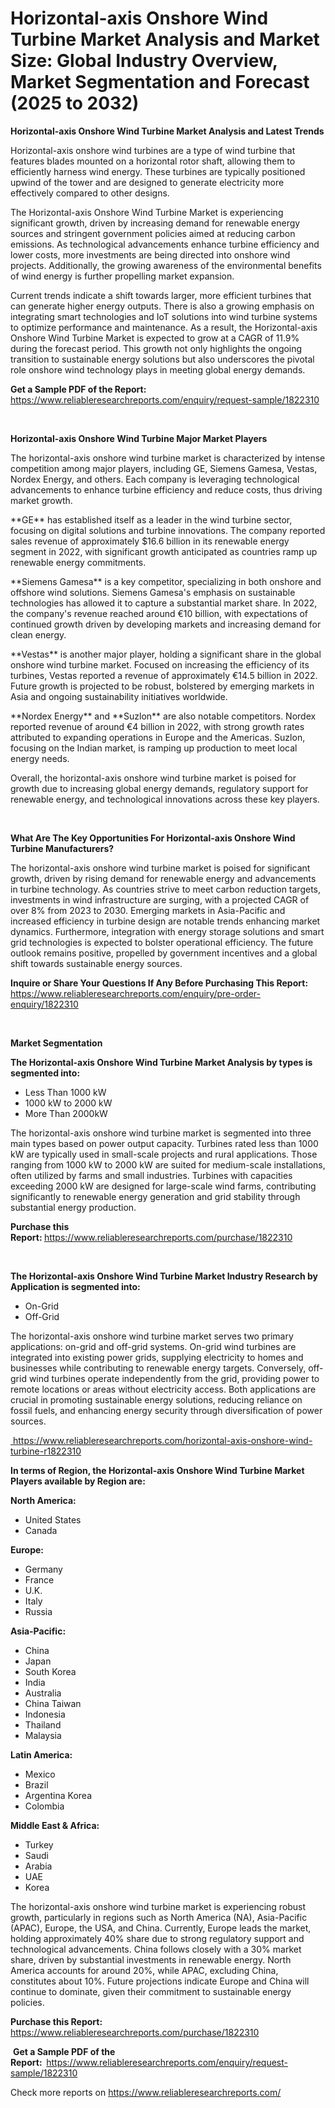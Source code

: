 <p><h1>Horizontal-axis Onshore Wind Turbine Market Analysis and Market Size: Global Industry Overview, Market Segmentation and Forecast (2025 to 2032)</h1></p><p><strong>Horizontal-axis Onshore Wind Turbine Market Analysis and Latest Trends</strong></p>
<p><p>Horizontal-axis onshore wind turbines are a type of wind turbine that features blades mounted on a horizontal rotor shaft, allowing them to efficiently harness wind energy. These turbines are typically positioned upwind of the tower and are designed to generate electricity more effectively compared to other designs.</p><p>The Horizontal-axis Onshore Wind Turbine Market is experiencing significant growth, driven by increasing demand for renewable energy sources and stringent government policies aimed at reducing carbon emissions. As technological advancements enhance turbine efficiency and lower costs, more investments are being directed into onshore wind projects. Additionally, the growing awareness of the environmental benefits of wind energy is further propelling market expansion.</p><p>Current trends indicate a shift towards larger, more efficient turbines that can generate higher energy outputs. There is also a growing emphasis on integrating smart technologies and IoT solutions into wind turbine systems to optimize performance and maintenance. As a result, the Horizontal-axis Onshore Wind Turbine Market is expected to grow at a CAGR of 11.9% during the forecast period. This growth not only highlights the ongoing transition to sustainable energy solutions but also underscores the pivotal role onshore wind technology plays in meeting global energy demands.</p></p>
<p><strong>Get a Sample PDF of the Report:&nbsp;</strong> <a href="https://www.reliableresearchreports.com/enquiry/request-sample/1822310?utm_campaign=2187&utm_medium=2&utm_source=Github&utm_content=ia&utm_term=14022025&utm_id=horizontal-axis-onshore-wind-turbine">https://www.reliableresearchreports.com/enquiry/request-sample/1822310</a></p>
<p>&nbsp;</p>
<p><strong>Horizontal-axis Onshore Wind Turbine Major Market Players</strong></p>
<p><p>The horizontal-axis onshore wind turbine market is characterized by intense competition among major players, including GE, Siemens Gamesa, Vestas, Nordex Energy, and others. Each company is leveraging technological advancements to enhance turbine efficiency and reduce costs, thus driving market growth.</p><p>**GE** has established itself as a leader in the wind turbine sector, focusing on digital solutions and turbine innovations. The company reported sales revenue of approximately $16.6 billion in its renewable energy segment in 2022, with significant growth anticipated as countries ramp up renewable energy commitments.</p><p>**Siemens Gamesa** is a key competitor, specializing in both onshore and offshore wind solutions. Siemens Gamesa's emphasis on sustainable technologies has allowed it to capture a substantial market share. In 2022, the company's revenue reached around €10 billion, with expectations of continued growth driven by developing markets and increasing demand for clean energy.</p><p>**Vestas** is another major player, holding a significant share in the global onshore wind turbine market. Focused on increasing the efficiency of its turbines, Vestas reported a revenue of approximately €14.5 billion in 2022. Future growth is projected to be robust, bolstered by emerging markets in Asia and ongoing sustainability initiatives worldwide.</p><p>**Nordex Energy** and **Suzlon** are also notable competitors. Nordex reported revenue of around €4 billion in 2022, with strong growth rates attributed to expanding operations in Europe and the Americas. Suzlon, focusing on the Indian market, is ramping up production to meet local energy needs.</p><p>Overall, the horizontal-axis onshore wind turbine market is poised for growth due to increasing global energy demands, regulatory support for renewable energy, and technological innovations across these key players.</p></p>
<p>&nbsp;</p>
<p><strong>What Are The Key Opportunities For Horizontal-axis Onshore Wind Turbine Manufacturers?</strong></p>
<p><p>The horizontal-axis onshore wind turbine market is poised for significant growth, driven by rising demand for renewable energy and advancements in turbine technology. As countries strive to meet carbon reduction targets, investments in wind infrastructure are surging, with a projected CAGR of over 8% from 2023 to 2030. Emerging markets in Asia-Pacific and increased efficiency in turbine design are notable trends enhancing market dynamics. Furthermore, integration with energy storage solutions and smart grid technologies is expected to bolster operational efficiency. The future outlook remains positive, propelled by government incentives and a global shift towards sustainable energy sources.</p></p>
<p><strong>Inquire or Share Your Questions If Any Before Purchasing This Report:</strong> <a href="https://www.reliableresearchreports.com/enquiry/pre-order-enquiry/1822310?utm_campaign=2187&utm_medium=2&utm_source=Github&utm_content=ia&utm_term=14022025&utm_id=horizontal-axis-onshore-wind-turbine">https://www.reliableresearchreports.com/enquiry/pre-order-enquiry/1822310</a></p>
<p>&nbsp;</p>
<p><strong>Market Segmentation</strong></p>
<p><strong>The Horizontal-axis Onshore Wind Turbine Market Analysis by types is segmented into:</strong></p>
<p><ul><li>Less Than 1000 kW</li><li>1000 kW to 2000 kW</li><li>More Than 2000kW</li></ul></p>
<p><p>The horizontal-axis onshore wind turbine market is segmented into three main types based on power output capacity. Turbines rated less than 1000 kW are typically used in small-scale projects and rural applications. Those ranging from 1000 kW to 2000 kW are suited for medium-scale installations, often utilized by farms and small industries. Turbines with capacities exceeding 2000 kW are designed for large-scale wind farms, contributing significantly to renewable energy generation and grid stability through substantial energy production.</p></p>
<p><strong>Purchase this Report:&nbsp;</strong><a href="https://www.reliableresearchreports.com/purchase/1822310?utm_campaign=2187&utm_medium=2&utm_source=Github&utm_content=ia&utm_term=14022025&utm_id=horizontal-axis-onshore-wind-turbine">https://www.reliableresearchreports.com/purchase/1822310</a></p>
<p>&nbsp;</p>
<p><strong>The Horizontal-axis Onshore Wind Turbine Market Industry Research by Application is segmented into:</strong></p>
<p><ul><li>On-Grid</li><li>Off-Grid</li></ul></p>
<p><p>The horizontal-axis onshore wind turbine market serves two primary applications: on-grid and off-grid systems. On-grid wind turbines are integrated into existing power grids, supplying electricity to homes and businesses while contributing to renewable energy targets. Conversely, off-grid wind turbines operate independently from the grid, providing power to remote locations or areas without electricity access. Both applications are crucial in promoting sustainable energy solutions, reducing reliance on fossil fuels, and enhancing energy security through diversification of power sources.</p></p>
<p><a href="https://www.reliableresearchreports.com/horizontal-axis-onshore-wind-turbine-r1822310?utm_campaign=2187&utm_medium=2&utm_source=Github&utm_content=ia&utm_term=14022025&utm_id=horizontal-axis-onshore-wind-turbine">&nbsp;https://www.reliableresearchreports.com/horizontal-axis-onshore-wind-turbine-r1822310</a></p>
<p><strong>In terms of Region, the Horizontal-axis Onshore Wind Turbine Market Players available by Region are:</strong></p>
<p>
    <p> <strong> North America: </strong>
        <ul>
            <li>United States</li>
            <li>Canada</li>
        </ul>
        </p> 
    <p> <strong> Europe: </strong>
        <ul>
            <li>Germany</li>
            <li>France</li>
            <li>U.K.</li>
            <li>Italy</li>
            <li>Russia</li>
        </ul>
        </p> 
    <p> <strong> Asia-Pacific: </strong>
        <ul>
            <li>China</li>
            <li>Japan</li>
            <li>South Korea</li>
            <li>India</li>
            <li>Australia</li>
            <li>China Taiwan</li>
            <li>Indonesia</li>
            <li>Thailand</li>
            <li>Malaysia</li>
        </ul>
        </p> 
    <p> <strong> Latin America: </strong>
        <ul>
            <li>Mexico</li>
            <li>Brazil</li>
            <li>Argentina Korea</li>
            <li>Colombia</li>
        </ul>
        </p> 
    <p> <strong> Middle East & Africa: </strong>
        <ul>
            <li>Turkey</li>
            <li>Saudi</li>
            <li>Arabia</li>
            <li>UAE</li>
            <li>Korea</li>
        </ul>
    </p>
    </p>
<p><p>The horizontal-axis onshore wind turbine market is experiencing robust growth, particularly in regions such as North America (NA), Asia-Pacific (APAC), Europe, the USA, and China. Currently, Europe leads the market, holding approximately 40% share due to strong regulatory support and technological advancements. China follows closely with a 30% market share, driven by substantial investments in renewable energy. North America accounts for around 20%, while APAC, excluding China, constitutes about 10%. Future projections indicate Europe and China will continue to dominate, given their commitment to sustainable energy policies.</p></p>
<p><strong>Purchase this Report: </strong><a href="https://www.reliableresearchreports.com/purchase/1822310?utm_campaign=2187&utm_medium=2&utm_source=Github&utm_content=ia&utm_term=14022025&utm_id=horizontal-axis-onshore-wind-turbine">https://www.reliableresearchreports.com/purchase/1822310</a></p>
<p>&nbsp;<strong>Get a Sample PDF of the Report:&nbsp;&nbsp;</strong><a href="https://www.reliableresearchreports.com/enquiry/request-sample/1822310?utm_campaign=2187&utm_medium=2&utm_source=Github&utm_content=ia&utm_term=14022025&utm_id=horizontal-axis-onshore-wind-turbine">https://www.reliableresearchreports.com/enquiry/request-sample/1822310</a></p>
<p><strong></strong></p>
<p>Check more reports on <a href="https://www.reliableresearchreports.com/?utm_campaign=2187&utm_medium=2&utm_source=Github&utm_content=ia&utm_term=14022025&utm_id=horizontal-axis-onshore-wind-turbine">https://www.reliableresearchreports.com/</a></p>